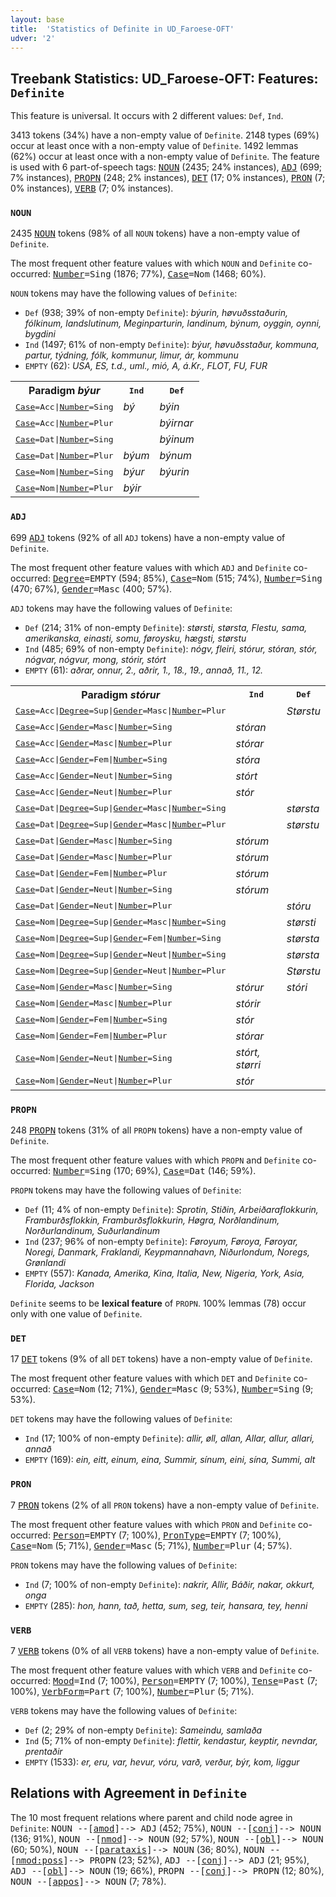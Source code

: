```yaml
---
layout: base
title:  'Statistics of Definite in UD_Faroese-OFT'
udver: '2'
---
```


## Treebank Statistics: UD_Faroese-OFT: Features: `Definite`

This feature is universal.
It occurs with 2 different values: `Def`, `Ind`.

3413 tokens (34%) have a non-empty value of `Definite`.
2148 types (69%) occur at least once with a non-empty value of `Definite`.
1492 lemmas (62%) occur at least once with a non-empty value of `Definite`.
The feature is used with 6 part-of-speech tags: <tt><a href="fo_oft-pos-NOUN.html">NOUN</a></tt> (2435; 24% instances), <tt><a href="fo_oft-pos-ADJ.html">ADJ</a></tt> (699; 7% instances), <tt><a href="fo_oft-pos-PROPN.html">PROPN</a></tt> (248; 2% instances), <tt><a href="fo_oft-pos-DET.html">DET</a></tt> (17; 0% instances), <tt><a href="fo_oft-pos-PRON.html">PRON</a></tt> (7; 0% instances), <tt><a href="fo_oft-pos-VERB.html">VERB</a></tt> (7; 0% instances).

### `NOUN`

2435 <tt><a href="fo_oft-pos-NOUN.html">NOUN</a></tt> tokens (98% of all `NOUN` tokens) have a non-empty value of `Definite`.

The most frequent other feature values with which `NOUN` and `Definite` co-occurred: <tt><a href="fo_oft-feat-Number.html">Number</a></tt><tt>=Sing</tt> (1876; 77%), <tt><a href="fo_oft-feat-Case.html">Case</a></tt><tt>=Nom</tt> (1468; 60%).

`NOUN` tokens may have the following values of `Definite`:

* `Def` (938; 39% of non-empty `Definite`): <em>býurin, høvuðsstaðurin, fólkinum, landslutinum, Meginparturin, landinum, býnum, oyggin, oynni, bygdini</em>
* `Ind` (1497; 61% of non-empty `Definite`): <em>býur, høvuðsstaður, kommuna, partur, týdning, fólk, kommunur, limur, ár, kommunu</em>
* `EMPTY` (62): <em>USA, ES, t.d., uml., mió, A, á.Kr., FLOT, FU, FUR</em>

<table>
  <tr><th>Paradigm <i>býur</i></th><th><tt>Ind</tt></th><th><tt>Def</tt></th></tr>
  <tr><td><tt><tt><a href="fo_oft-feat-Case.html">Case</a></tt><tt>=Acc</tt>|<tt><a href="fo_oft-feat-Number.html">Number</a></tt><tt>=Sing</tt></tt></td><td><em>bý</em></td><td><em>býin</em></td></tr>
  <tr><td><tt><tt><a href="fo_oft-feat-Case.html">Case</a></tt><tt>=Acc</tt>|<tt><a href="fo_oft-feat-Number.html">Number</a></tt><tt>=Plur</tt></tt></td><td></td><td><em>býirnar</em></td></tr>
  <tr><td><tt><tt><a href="fo_oft-feat-Case.html">Case</a></tt><tt>=Dat</tt>|<tt><a href="fo_oft-feat-Number.html">Number</a></tt><tt>=Sing</tt></tt></td><td></td><td><em>býinum</em></td></tr>
  <tr><td><tt><tt><a href="fo_oft-feat-Case.html">Case</a></tt><tt>=Dat</tt>|<tt><a href="fo_oft-feat-Number.html">Number</a></tt><tt>=Plur</tt></tt></td><td><em>býum</em></td><td><em>býnum</em></td></tr>
  <tr><td><tt><tt><a href="fo_oft-feat-Case.html">Case</a></tt><tt>=Nom</tt>|<tt><a href="fo_oft-feat-Number.html">Number</a></tt><tt>=Sing</tt></tt></td><td><em>býur</em></td><td><em>býurin</em></td></tr>
  <tr><td><tt><tt><a href="fo_oft-feat-Case.html">Case</a></tt><tt>=Nom</tt>|<tt><a href="fo_oft-feat-Number.html">Number</a></tt><tt>=Plur</tt></tt></td><td><em>býir</em></td><td></td></tr>
</table>

### `ADJ`

699 <tt><a href="fo_oft-pos-ADJ.html">ADJ</a></tt> tokens (92% of all `ADJ` tokens) have a non-empty value of `Definite`.

The most frequent other feature values with which `ADJ` and `Definite` co-occurred: <tt><a href="fo_oft-feat-Degree.html">Degree</a></tt><tt>=EMPTY</tt> (594; 85%), <tt><a href="fo_oft-feat-Case.html">Case</a></tt><tt>=Nom</tt> (515; 74%), <tt><a href="fo_oft-feat-Number.html">Number</a></tt><tt>=Sing</tt> (470; 67%), <tt><a href="fo_oft-feat-Gender.html">Gender</a></tt><tt>=Masc</tt> (400; 57%).

`ADJ` tokens may have the following values of `Definite`:

* `Def` (214; 31% of non-empty `Definite`): <em>størsti, størsta, Flestu, sama, amerikanska, einasti, somu, føroysku, hægsti, størstu</em>
* `Ind` (485; 69% of non-empty `Definite`): <em>nógv, fleiri, stórur, stóran, stór, nógvar, nógvur, mong, stórir, stórt</em>
* `EMPTY` (61): <em>aðrar, onnur, 2., aðrir, 1., 18., 19., annað, 11., 12.</em>

<table>
  <tr><th>Paradigm <i>stórur</i></th><th><tt>Ind</tt></th><th><tt>Def</tt></th></tr>
  <tr><td><tt><tt><a href="fo_oft-feat-Case.html">Case</a></tt><tt>=Acc</tt>|<tt><a href="fo_oft-feat-Degree.html">Degree</a></tt><tt>=Sup</tt>|<tt><a href="fo_oft-feat-Gender.html">Gender</a></tt><tt>=Masc</tt>|<tt><a href="fo_oft-feat-Number.html">Number</a></tt><tt>=Plur</tt></tt></td><td></td><td><em>Størstu</em></td></tr>
  <tr><td><tt><tt><a href="fo_oft-feat-Case.html">Case</a></tt><tt>=Acc</tt>|<tt><a href="fo_oft-feat-Gender.html">Gender</a></tt><tt>=Masc</tt>|<tt><a href="fo_oft-feat-Number.html">Number</a></tt><tt>=Sing</tt></tt></td><td><em>stóran</em></td><td></td></tr>
  <tr><td><tt><tt><a href="fo_oft-feat-Case.html">Case</a></tt><tt>=Acc</tt>|<tt><a href="fo_oft-feat-Gender.html">Gender</a></tt><tt>=Masc</tt>|<tt><a href="fo_oft-feat-Number.html">Number</a></tt><tt>=Plur</tt></tt></td><td><em>stórar</em></td><td></td></tr>
  <tr><td><tt><tt><a href="fo_oft-feat-Case.html">Case</a></tt><tt>=Acc</tt>|<tt><a href="fo_oft-feat-Gender.html">Gender</a></tt><tt>=Fem</tt>|<tt><a href="fo_oft-feat-Number.html">Number</a></tt><tt>=Sing</tt></tt></td><td><em>stóra</em></td><td></td></tr>
  <tr><td><tt><tt><a href="fo_oft-feat-Case.html">Case</a></tt><tt>=Acc</tt>|<tt><a href="fo_oft-feat-Gender.html">Gender</a></tt><tt>=Neut</tt>|<tt><a href="fo_oft-feat-Number.html">Number</a></tt><tt>=Sing</tt></tt></td><td><em>stórt</em></td><td></td></tr>
  <tr><td><tt><tt><a href="fo_oft-feat-Case.html">Case</a></tt><tt>=Acc</tt>|<tt><a href="fo_oft-feat-Gender.html">Gender</a></tt><tt>=Neut</tt>|<tt><a href="fo_oft-feat-Number.html">Number</a></tt><tt>=Plur</tt></tt></td><td><em>stór</em></td><td></td></tr>
  <tr><td><tt><tt><a href="fo_oft-feat-Case.html">Case</a></tt><tt>=Dat</tt>|<tt><a href="fo_oft-feat-Degree.html">Degree</a></tt><tt>=Sup</tt>|<tt><a href="fo_oft-feat-Gender.html">Gender</a></tt><tt>=Masc</tt>|<tt><a href="fo_oft-feat-Number.html">Number</a></tt><tt>=Sing</tt></tt></td><td></td><td><em>størsta</em></td></tr>
  <tr><td><tt><tt><a href="fo_oft-feat-Case.html">Case</a></tt><tt>=Dat</tt>|<tt><a href="fo_oft-feat-Degree.html">Degree</a></tt><tt>=Sup</tt>|<tt><a href="fo_oft-feat-Gender.html">Gender</a></tt><tt>=Masc</tt>|<tt><a href="fo_oft-feat-Number.html">Number</a></tt><tt>=Plur</tt></tt></td><td></td><td><em>størstu</em></td></tr>
  <tr><td><tt><tt><a href="fo_oft-feat-Case.html">Case</a></tt><tt>=Dat</tt>|<tt><a href="fo_oft-feat-Gender.html">Gender</a></tt><tt>=Masc</tt>|<tt><a href="fo_oft-feat-Number.html">Number</a></tt><tt>=Sing</tt></tt></td><td><em>stórum</em></td><td></td></tr>
  <tr><td><tt><tt><a href="fo_oft-feat-Case.html">Case</a></tt><tt>=Dat</tt>|<tt><a href="fo_oft-feat-Gender.html">Gender</a></tt><tt>=Masc</tt>|<tt><a href="fo_oft-feat-Number.html">Number</a></tt><tt>=Plur</tt></tt></td><td><em>stórum</em></td><td></td></tr>
  <tr><td><tt><tt><a href="fo_oft-feat-Case.html">Case</a></tt><tt>=Dat</tt>|<tt><a href="fo_oft-feat-Gender.html">Gender</a></tt><tt>=Fem</tt>|<tt><a href="fo_oft-feat-Number.html">Number</a></tt><tt>=Plur</tt></tt></td><td><em>stórum</em></td><td></td></tr>
  <tr><td><tt><tt><a href="fo_oft-feat-Case.html">Case</a></tt><tt>=Dat</tt>|<tt><a href="fo_oft-feat-Gender.html">Gender</a></tt><tt>=Neut</tt>|<tt><a href="fo_oft-feat-Number.html">Number</a></tt><tt>=Sing</tt></tt></td><td><em>stórum</em></td><td></td></tr>
  <tr><td><tt><tt><a href="fo_oft-feat-Case.html">Case</a></tt><tt>=Dat</tt>|<tt><a href="fo_oft-feat-Gender.html">Gender</a></tt><tt>=Neut</tt>|<tt><a href="fo_oft-feat-Number.html">Number</a></tt><tt>=Plur</tt></tt></td><td></td><td><em>stóru</em></td></tr>
  <tr><td><tt><tt><a href="fo_oft-feat-Case.html">Case</a></tt><tt>=Nom</tt>|<tt><a href="fo_oft-feat-Degree.html">Degree</a></tt><tt>=Sup</tt>|<tt><a href="fo_oft-feat-Gender.html">Gender</a></tt><tt>=Masc</tt>|<tt><a href="fo_oft-feat-Number.html">Number</a></tt><tt>=Sing</tt></tt></td><td></td><td><em>størsti</em></td></tr>
  <tr><td><tt><tt><a href="fo_oft-feat-Case.html">Case</a></tt><tt>=Nom</tt>|<tt><a href="fo_oft-feat-Degree.html">Degree</a></tt><tt>=Sup</tt>|<tt><a href="fo_oft-feat-Gender.html">Gender</a></tt><tt>=Fem</tt>|<tt><a href="fo_oft-feat-Number.html">Number</a></tt><tt>=Sing</tt></tt></td><td></td><td><em>størsta</em></td></tr>
  <tr><td><tt><tt><a href="fo_oft-feat-Case.html">Case</a></tt><tt>=Nom</tt>|<tt><a href="fo_oft-feat-Degree.html">Degree</a></tt><tt>=Sup</tt>|<tt><a href="fo_oft-feat-Gender.html">Gender</a></tt><tt>=Neut</tt>|<tt><a href="fo_oft-feat-Number.html">Number</a></tt><tt>=Sing</tt></tt></td><td></td><td><em>størsta</em></td></tr>
  <tr><td><tt><tt><a href="fo_oft-feat-Case.html">Case</a></tt><tt>=Nom</tt>|<tt><a href="fo_oft-feat-Degree.html">Degree</a></tt><tt>=Sup</tt>|<tt><a href="fo_oft-feat-Gender.html">Gender</a></tt><tt>=Neut</tt>|<tt><a href="fo_oft-feat-Number.html">Number</a></tt><tt>=Plur</tt></tt></td><td></td><td><em>Størstu</em></td></tr>
  <tr><td><tt><tt><a href="fo_oft-feat-Case.html">Case</a></tt><tt>=Nom</tt>|<tt><a href="fo_oft-feat-Gender.html">Gender</a></tt><tt>=Masc</tt>|<tt><a href="fo_oft-feat-Number.html">Number</a></tt><tt>=Sing</tt></tt></td><td><em>stórur</em></td><td><em>stóri</em></td></tr>
  <tr><td><tt><tt><a href="fo_oft-feat-Case.html">Case</a></tt><tt>=Nom</tt>|<tt><a href="fo_oft-feat-Gender.html">Gender</a></tt><tt>=Masc</tt>|<tt><a href="fo_oft-feat-Number.html">Number</a></tt><tt>=Plur</tt></tt></td><td><em>stórir</em></td><td></td></tr>
  <tr><td><tt><tt><a href="fo_oft-feat-Case.html">Case</a></tt><tt>=Nom</tt>|<tt><a href="fo_oft-feat-Gender.html">Gender</a></tt><tt>=Fem</tt>|<tt><a href="fo_oft-feat-Number.html">Number</a></tt><tt>=Sing</tt></tt></td><td><em>stór</em></td><td></td></tr>
  <tr><td><tt><tt><a href="fo_oft-feat-Case.html">Case</a></tt><tt>=Nom</tt>|<tt><a href="fo_oft-feat-Gender.html">Gender</a></tt><tt>=Fem</tt>|<tt><a href="fo_oft-feat-Number.html">Number</a></tt><tt>=Plur</tt></tt></td><td><em>stórar</em></td><td></td></tr>
  <tr><td><tt><tt><a href="fo_oft-feat-Case.html">Case</a></tt><tt>=Nom</tt>|<tt><a href="fo_oft-feat-Gender.html">Gender</a></tt><tt>=Neut</tt>|<tt><a href="fo_oft-feat-Number.html">Number</a></tt><tt>=Sing</tt></tt></td><td><em>stórt, størri</em></td><td></td></tr>
  <tr><td><tt><tt><a href="fo_oft-feat-Case.html">Case</a></tt><tt>=Nom</tt>|<tt><a href="fo_oft-feat-Gender.html">Gender</a></tt><tt>=Neut</tt>|<tt><a href="fo_oft-feat-Number.html">Number</a></tt><tt>=Plur</tt></tt></td><td><em>stór</em></td><td></td></tr>
</table>

### `PROPN`

248 <tt><a href="fo_oft-pos-PROPN.html">PROPN</a></tt> tokens (31% of all `PROPN` tokens) have a non-empty value of `Definite`.

The most frequent other feature values with which `PROPN` and `Definite` co-occurred: <tt><a href="fo_oft-feat-Number.html">Number</a></tt><tt>=Sing</tt> (170; 69%), <tt><a href="fo_oft-feat-Case.html">Case</a></tt><tt>=Dat</tt> (146; 59%).

`PROPN` tokens may have the following values of `Definite`:

* `Def` (11; 4% of non-empty `Definite`): <em>Sprotin, Stiðin, Arbeiðaraflokkurin, Framburðsflokkin, Framburðsflokkurin, Høgra, Norðlandinum, Norðurlandinum, Suðurlandinum</em>
* `Ind` (237; 96% of non-empty `Definite`): <em>Føroyum, Føroya, Føroyar, Noregi, Danmark, Fraklandi, Keypmannahavn, Niðurlondum, Noregs, Grønlandi</em>
* `EMPTY` (557): <em>Kanada, Amerika, Kina, Italia, New, Nigeria, York, Asia, Florida, Jackson</em>

`Definite` seems to be **lexical feature** of `PROPN`. 100% lemmas (78) occur only with one value of `Definite`.

### `DET`

17 <tt><a href="fo_oft-pos-DET.html">DET</a></tt> tokens (9% of all `DET` tokens) have a non-empty value of `Definite`.

The most frequent other feature values with which `DET` and `Definite` co-occurred: <tt><a href="fo_oft-feat-Case.html">Case</a></tt><tt>=Nom</tt> (12; 71%), <tt><a href="fo_oft-feat-Gender.html">Gender</a></tt><tt>=Masc</tt> (9; 53%), <tt><a href="fo_oft-feat-Number.html">Number</a></tt><tt>=Sing</tt> (9; 53%).

`DET` tokens may have the following values of `Definite`:

* `Ind` (17; 100% of non-empty `Definite`): <em>allir, øll, allan, Allar, allur, allari, annað</em>
* `EMPTY` (169): <em>ein, eitt, einum, eina, Summir, sínum, eini, sína, Summi, alt</em>

### `PRON`

7 <tt><a href="fo_oft-pos-PRON.html">PRON</a></tt> tokens (2% of all `PRON` tokens) have a non-empty value of `Definite`.

The most frequent other feature values with which `PRON` and `Definite` co-occurred: <tt><a href="fo_oft-feat-Person.html">Person</a></tt><tt>=EMPTY</tt> (7; 100%), <tt><a href="fo_oft-feat-PronType.html">PronType</a></tt><tt>=EMPTY</tt> (7; 100%), <tt><a href="fo_oft-feat-Case.html">Case</a></tt><tt>=Nom</tt> (5; 71%), <tt><a href="fo_oft-feat-Gender.html">Gender</a></tt><tt>=Masc</tt> (5; 71%), <tt><a href="fo_oft-feat-Number.html">Number</a></tt><tt>=Plur</tt> (4; 57%).

`PRON` tokens may have the following values of `Definite`:

* `Ind` (7; 100% of non-empty `Definite`): <em>nakrir, Allir, Báðir, nakar, okkurt, onga</em>
* `EMPTY` (285): <em>hon, hann, tað, hetta, sum, seg, teir, hansara, tey, henni</em>

### `VERB`

7 <tt><a href="fo_oft-pos-VERB.html">VERB</a></tt> tokens (0% of all `VERB` tokens) have a non-empty value of `Definite`.

The most frequent other feature values with which `VERB` and `Definite` co-occurred: <tt><a href="fo_oft-feat-Mood.html">Mood</a></tt><tt>=Ind</tt> (7; 100%), <tt><a href="fo_oft-feat-Person.html">Person</a></tt><tt>=EMPTY</tt> (7; 100%), <tt><a href="fo_oft-feat-Tense.html">Tense</a></tt><tt>=Past</tt> (7; 100%), <tt><a href="fo_oft-feat-VerbForm.html">VerbForm</a></tt><tt>=Part</tt> (7; 100%), <tt><a href="fo_oft-feat-Number.html">Number</a></tt><tt>=Plur</tt> (5; 71%).

`VERB` tokens may have the following values of `Definite`:

* `Def` (2; 29% of non-empty `Definite`): <em>Sameindu, samlaða</em>
* `Ind` (5; 71% of non-empty `Definite`): <em>flettir, kendastur, keyptir, nevndar, prentaðir</em>
* `EMPTY` (1533): <em>er, eru, var, hevur, vóru, varð, verður, býr, kom, liggur</em>

## Relations with Agreement in `Definite`

The 10 most frequent relations where parent and child node agree in `Definite`:
<tt>NOUN --[<tt><a href="fo_oft-dep-amod.html">amod</a></tt>]--> ADJ</tt> (452; 75%),
<tt>NOUN --[<tt><a href="fo_oft-dep-conj.html">conj</a></tt>]--> NOUN</tt> (136; 91%),
<tt>NOUN --[<tt><a href="fo_oft-dep-nmod.html">nmod</a></tt>]--> NOUN</tt> (92; 57%),
<tt>NOUN --[<tt><a href="fo_oft-dep-obl.html">obl</a></tt>]--> NOUN</tt> (60; 50%),
<tt>NOUN --[<tt><a href="fo_oft-dep-parataxis.html">parataxis</a></tt>]--> NOUN</tt> (36; 80%),
<tt>NOUN --[<tt><a href="fo_oft-dep-nmod-poss.html">nmod:poss</a></tt>]--> PROPN</tt> (23; 52%),
<tt>ADJ --[<tt><a href="fo_oft-dep-conj.html">conj</a></tt>]--> ADJ</tt> (21; 95%),
<tt>ADJ --[<tt><a href="fo_oft-dep-obl.html">obl</a></tt>]--> NOUN</tt> (19; 66%),
<tt>PROPN --[<tt><a href="fo_oft-dep-conj.html">conj</a></tt>]--> PROPN</tt> (12; 80%),
<tt>NOUN --[<tt><a href="fo_oft-dep-appos.html">appos</a></tt>]--> NOUN</tt> (7; 78%).


